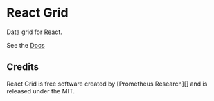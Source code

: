 # React Grid

Data grid for [React][].

See the [Docs](http://prometheusresearch.github.io/react-grid/)

## Credits

React Grid is free software created by [Prometheus Research][] and is released
under the MIT.

[React]: http://facebook.github.io/react/
[Prometheus Research, LLC]: http://prometheusresearch.com
